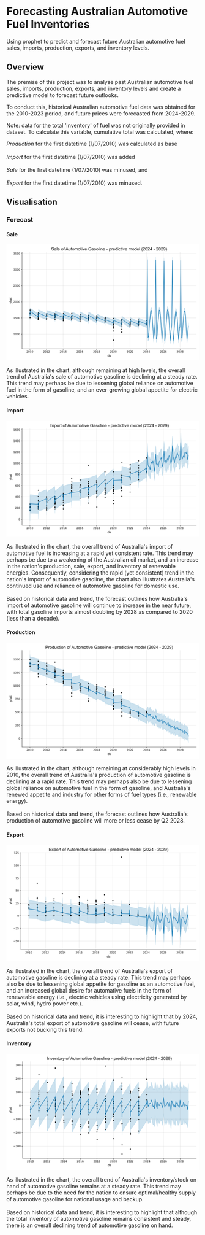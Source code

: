 # Forecasting Australian Automotive Fuel Inventories
 Using prophet to predict and forecast future Australian automotive fuel sales, imports, production, exports, and inventory levels.

 ## Overview
The premise of this project was to analyse past Australian automotive fuel sales, imports, production, exports, and inventory levels and create a predictive model to forecast future outlooks.

To conduct this, historical Australian automotive fuel data was obtained for the 2010-2023 period, and future prices were forecasted from 2024-2029.

Note: data for the total 'Inventory' of fuel was not originally provided in dataset. To calculate this variable, cumulative total was calculated, where:

<i>Production</i> for the first datetime (1/07/2010) was calculated as base
<br></br>
<i>Import</i> for the first datetime (1/07/2010) was added
<br></br>
<i>Sale</i> for the first datetime (1/07/2010) was minused, and
<br></br>
<i>Export</i> for the first datetime (1/07/2010) was minused.

## Visualisation
### Forecast
#### Sale

 <p align="center">
  <img src="https://github.com/mnperic/australian-fuel-inventories/blob/main/images/model_sale.png" alt="model"/>
</p>

As illustrated in the chart, although remaining at high levels, the overall trend of Australia's sale of automotive gasoline is declining at a steady rate. This trend may perhaps be due to lessening global reliance on automotive fuel in the form of gasoline, and an ever-growing global appetite for electric vehicles.  

#### Import

 <p align="center">
  <img src="https://github.com/mnperic/australian-fuel-inventories/blob/main/images/model_import.png" alt="model"/>
</p>

As illustrated in the chart, the overall trend of Australia's import of automotive fuel is increasing at a rapid yet consistent rate. This trend may perhaps be due to a weakening of the Australian oil market, and an increase in the nation's production, sale, export, and inventory of renewable energies. Consequently, considering the rapid (yet consistent) trend in the nation's import of automotive gasoline, the chart also illustrates Australia's continued use and reliance of automotive gasoline for domestic use.
<br></br>
Based on historical data and trend, the forecast outlines how Australia's import of automotive gasoline will continue to increase in the near future, with total gasoline imports almost doubling by 2028 as compared to 2020 (less than a decade). 

#### Production

 <p align="center">
  <img src="https://github.com/mnperic/australian-fuel-inventories/blob/main/images/model_production.png" alt="model"/>
</p>

As illustrated in the chart, although remaining at considerably high levels in 2010, the overall trend of Australia's production of automotive gasoline is declining at a rapid rate. This trend may perhaps also be due to lessening global reliance on automotive fuel in the form of gasoline, and Australia's renewed appetite and industry for other forms of fuel types (i.e., renewable energy). 
<br></br>
Based on historical data and trend, the forecast outlines how Australia's production of automotive gasoline will more or less cease by Q2 2028.

#### Export

 <p align="center">
  <img src="https://github.com/mnperic/australian-fuel-inventories/blob/main/images/model_export.png" alt="model"/>
</p>

As illustrated in the chart, the overall trend of Australia's export of automotive gasoline is declining at a steady rate. This trend may perhaps also be due to lessening global appetite for gasoline as an automotive fuel, and an increased global desire for automative fuels in the form of reneweable energy (i.e., electric vehicles using electricity generated by solar, wind, hydro power etc.).
<br></br>
Based on historical data and trend, it is interesting to highlight that by 2024, Australia's total export of automotive gasoline will cease, with future exports not bucking this trend.

#### Inventory

 <p align="center">
  <img src="https://github.com/mnperic/australian-fuel-inventories/blob/main/images/model_inventory.png" alt="model"/>
</p>

As illustrated in the chart, the overall trend of Australia's inventory/stock on hand of automotive gasoline remains at a steady rate. This trend may perhaps be due to the need for the nation to ensure optimal/healthy supply of automotive gasoline for national usage and backup. 
<br></br>
Based on historical data and trend, it is interesting to highlight that although the total inventory of automotive gasoline remains consistent and steady, there is an overall declining trend of automotive gasoline on hand.
